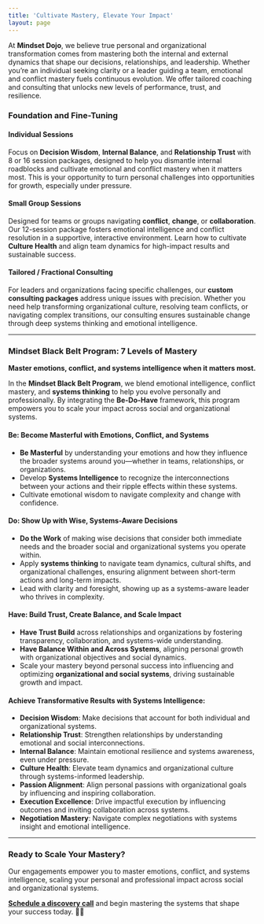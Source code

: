 ```yaml
---
title: 'Cultivate Mastery, Elevate Your Impact'
layout: page
---
```


At **Mindset Dojo**, we believe true personal and organizational transformation comes from mastering both the internal and external dynamics that shape our decisions, relationships, and leadership. Whether you’re an individual seeking clarity or a leader guiding a team, emotional and conflict mastery fuels continuous evolution. We offer tailored coaching and consulting that unlocks new levels of performance, trust, and resilience.

### Foundation and Fine-Tuning 

#### Individual Sessions

Focus on **Decision Wisdom**, **Internal Balance**, and **Relationship Trust** with 8 or 16 session packages, designed to help you dismantle internal roadblocks and cultivate emotional and conflict mastery when it matters most. This is your opportunity to turn personal challenges into opportunities for growth, especially under pressure.

#### Small Group Sessions

Designed for teams or groups navigating **conflict**, **change**, or **collaboration**. Our 12-session package fosters emotional intelligence and conflict resolution in a supportive, interactive environment. Learn how to cultivate **Culture Health** and align team dynamics for high-impact results and sustainable success.

#### Tailored / Fractional Consulting

For leaders and organizations facing specific challenges, our **custom consulting packages** address unique issues with precision. Whether you need help transforming organizational culture, resolving team conflicts, or navigating complex transitions, our consulting ensures sustainable change through deep systems thinking and emotional intelligence.

---

### **Mindset Black Belt Program: 7 Levels of Mastery**

**Master emotions, conflict, and systems intelligence when it matters most.**

In the **Mindset Black Belt Program**, we blend emotional intelligence, conflict mastery, and **systems thinking** to help you evolve personally and professionally. By integrating the **Be-Do-Have** framework, this program empowers you to scale your impact across social and organizational systems.

#### **Be**: **Become Masterful with Emotions, Conflict, and Systems**

- **Be Masterful** by understanding your emotions and how they influence the broader systems around you—whether in teams, relationships, or organizations.
- Develop **Systems Intelligence** to recognize the interconnections between your actions and their ripple effects within these systems.
- Cultivate emotional wisdom to navigate complexity and change with confidence.

#### **Do**: **Show Up with Wise, Systems-Aware Decisions**

- **Do the Work** of making wise decisions that consider both immediate needs and the broader social and organizational systems you operate within.
- Apply **systems thinking** to navigate team dynamics, cultural shifts, and organizational challenges, ensuring alignment between short-term actions and long-term impacts.
- Lead with clarity and foresight, showing up as a systems-aware leader who thrives in complexity.

#### **Have**: **Build Trust, Create Balance, and Scale Impact**

- **Have Trust Build** across relationships and organizations by fostering transparency, collaboration, and systems-wide understanding.
- **Have Balance Within and Across Systems**, aligning personal growth with organizational objectives and social dynamics.
- Scale your mastery beyond personal success into influencing and optimizing **organizational and social systems**, driving sustainable growth and impact.

#### **Achieve Transformative Results with Systems Intelligence**:

- **Decision Wisdom**: Make decisions that account for both individual and organizational systems.
- **Relationship Trust**: Strengthen relationships by understanding emotional and social interconnections.
- **Internal Balance**: Maintain emotional resilience and systems awareness, even under pressure.
- **Culture Health**: Elevate team dynamics and organizational culture through systems-informed leadership.
- **Passion Alignment**: Align personal passions with organizational goals by influencing and inspiring collaboration.
- **Execution Excellence**: Drive impactful execution by influencing outcomes and inviting collaboration across systems.
- **Negotiation Mastery**: Navigate complex negotiations with systems insight and emotional intelligence.

---

### Ready to Scale Your Mastery?

Our engagements empower you to master emotions, conflict, and systems intelligence, scaling your personal and professional impact across social and organizational systems. 

**[Schedule a discovery call](https://connect.mindset.dojo.center)** and begin mastering the systems that shape your success today. 🙏🌿
